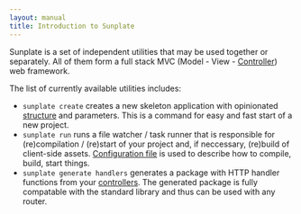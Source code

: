 ```yaml
---
layout: manual
title: Introduction to Sunplate
---
```

Sunplate is a set of independent utilities that may be used together or separately.
All of them form a full stack MVC (Model - View - [Controller](handlers/controllers.html)) web framework.

The list of currently available utilities includes:

* `sunplate create` creates a new skeleton application with opinionated [structure](create/index.html#layout) and parameters.
This is a command for easy and fast start of a new project.
* `sunplate run` runs a file watcher / task runner that is responsible for (re)compilation / (re)start  of your project and,
if neccessary, (re)build of client-side assets. [Configuration file](run/index.html#sunplate.yml) is used to describe how
to compile, build, start things.
* `sunplate generate handlers` generates a package with HTTP handler functions from your
[controllers](handlers/controllers.html). The generated package is fully compatable with the standard library
and thus can be used with any router.
